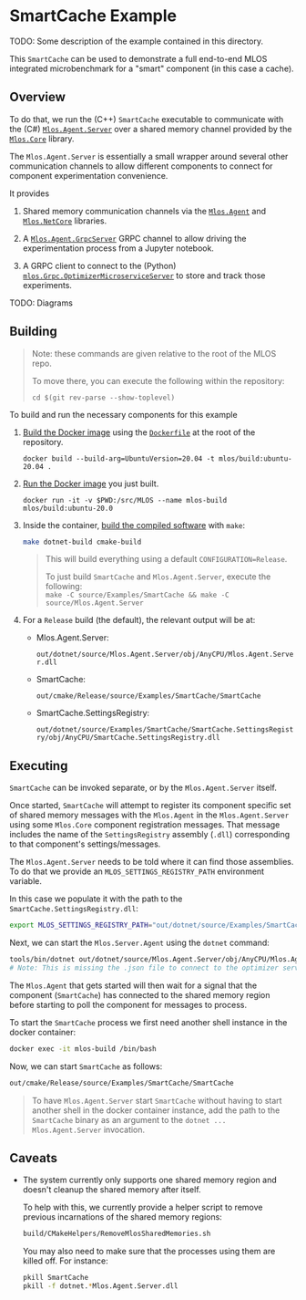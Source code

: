# SmartCache Example

TODO: Some description of the example contained in this directory.

This `SmartCache` can be used to demonstrate a full end-to-end MLOS integrated microbenchmark for a "smart" component (in this case a cache).

## Overview

To do that, we run the (C++) `SmartCache` executable to communicate with the (C#) [`Mlos.Agent.Server`](../../Mlos.Agent.Server/#mlos-github-tree-view) over a shared memory channel provided by the [`Mlos.Core`](../../Mlos.Core/#mlos-github-tree-view) library.

The `Mlos.Agent.Server` is essentially a small wrapper around several other communication channels to allow different components to connect for component experimentation convenience.

It provides

1. Shared memory communication channels via the [`Mlos.Agent`](../../Mlos.Agent/#mlos-github-tree-view) and [`Mlos.NetCore`](../../Mlos.NetCore/#mlos-github-tree-view) libraries.

2. A [`Mlos.Agent.GrpcServer`](../../Mlos.Agent.GrpcClient/#mlos-github-tree-view) GRPC channel to allow driving the experimentation process from a Jupyter notebook.

3. A GRPC client to connect to the (Python) [`mlos.Grpc.OptimizerMicroserviceServer`](../../Mlos.Python/mlos/Grpc/OptimizerMicroserviceServer.py#mlos-github-tree-view) to store and track those experiments.

TODO: Diagrams

## Building

> Note: these commands are given relative to the root of the MLOS repo.
>
> To move there, you can execute the following within the repository:
>
> `cd $(git rev-parse --show-toplevel)`

To build and run the necessary components for this example

1. [Build the Docker image](../../../documentation/01-Prerequisites.md#build-the-docker-image) using the [`Dockerfile`](../../../Dockerfile#mlos-github-tree-view) at the root of the repository.

    ```shell
    docker build --build-arg=UbuntuVersion=20.04 -t mlos/build:ubuntu-20.04 .
    ```

2. [Run the Docker image](../../../documentation/02-Build.md#create-a-new-container-instance) you just built.

    ```shell
    docker run -it -v $PWD:/src/MLOS --name mlos-build mlos/build:ubuntu-20.0
    ```

3. Inside the container, [build the compiled software](../../../documentation/02-Build.md#cli-make) with `make`:

    ```sh
    make dotnet-build cmake-build
    ```

    > This will build everything using a default `CONFIGURATION=Release`.
    >
    > To just build `SmartCache` and `Mlos.Agent.Server`, execute the following: \
    > `make -C source/Examples/SmartCache && make -C source/Mlos.Agent.Server`

4. For a `Release` build (the default), the relevant output will be at:

    - Mlos.Agent.Server:

        `out/dotnet/source/Mlos.Agent.Server/obj/AnyCPU/Mlos.Agent.Server.dll`

    - SmartCache:

        `out/cmake/Release/source/Examples/SmartCache/SmartCache`

    - SmartCache.SettingsRegistry:

        `out/dotnet/source/Examples/SmartCache/SmartCache.SettingsRegistry/obj/AnyCPU/SmartCache.SettingsRegistry.dll`

## Executing

`SmartCache` can be invoked separate, or by the `Mlos.Agent.Server` itself.

Once started, `SmartCache` will attempt to register its component specific set of shared memory messages with the `Mlos.Agent` in the `Mlos.Agent.Server` using some `Mlos.Core` component registration messages.  That message includes the name of the `SettingsRegistry` assembly (`.dll`) corresponding to that component's settings/messages.

The `Mlos.Agent.Server` needs to be told where it can find those assemblies.  To do that we provide an `MLOS_SETTINGS_REGISTRY_PATH` environment variable.

In this case we populate it with the path to the `SmartCache.SettingsRegistry.dll`:

```sh
export MLOS_SETTINGS_REGISTRY_PATH="out/dotnet/source/Examples/SmartCache/SmartCache.SettingsRegistry/obj/AnyCPU:$MLOS_SETTINGS_REGISTRY_PATH"
```

Next, we can start the `Mlos.Server.Agent` using the `dotnet` command:

```sh
tools/bin/dotnet out/dotnet/source/Mlos.Agent.Server/obj/AnyCPU/Mlos.Agent.Server.dll
# Note: This is missing the .json file to connect to the optimizer service.
```

The `Mlos.Agent` that gets started will then wait for a signal that the component (`SmartCache`) has connected to the shared memory region before starting to poll the component for messages to process.

To start the `SmartCache` process we first need another shell instance in the docker container:

```sh
docker exec -it mlos-build /bin/bash
```

Now, we can start `SmartCache` as follows:

```sh
out/cmake/Release/source/Examples/SmartCache/SmartCache
```

> To have `Mlos.Agent.Server` start `SmartCache` without having to start another shell in the docker container instance, add the path to the `SmartCache` binary as an argument to the `dotnet ... Mlos.Agent.Server` invocation.

## Caveats

- The system currently only supports one shared memory region and doesn't cleanup the shared memory after itself.

    To help with this, we currently provide a helper script to remove previous incarnations of the shared memory regions:

    ```sh
    build/CMakeHelpers/RemoveMlosSharedMemories.sh
    ```

    You may also need to make sure that the processes using them are killed off.
    For instance:

    ```sh
    pkill SmartCache
    pkill -f dotnet.*Mlos.Agent.Server.dll
    ```
